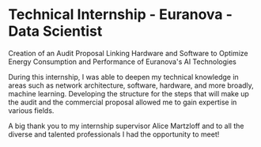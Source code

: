 # Technical Internship - Euranova - Data Scientist

Creation of an Audit Proposal Linking Hardware and Software to Optimize Energy Consumption and Performance of Euranova's AI Technologies

During this internship, I was able to deepen my technical knowledge in areas such as network architecture, software, hardware, and more broadly, machine learning. Developing the structure for the steps that will make up the audit and the commercial proposal allowed me to gain expertise in various fields.

A big thank you to my internship supervisor Alice Martzloff and to all the diverse and talented professionals I had the opportunity to meet!
